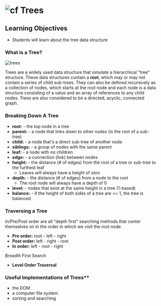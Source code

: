 ![cf](http://i.imgur.com/7v5ASc8.png) Trees
===

## Learning Objectives
* Students will learn about the tree data structure

### What is a Tree?
![trees](https://s3-us-west-2.amazonaws.com/s.cdpn.io/154088/Screen%20Shot%202017-03-30%20at%204.47.30%20PM.png)

Trees are a widely used data structure that simulate a hierarchical "tree" structure. These data structures contain a **root**, which may or may not contain a series of child sub-trees. They can also be defined recursively as a collection of nodes, which starts at the root node and each node is a data structure consisting of a value and an array of references to any child nodes. Trees are also considered to be a directed, acyclic, connected graph.

### Breaking Down A Tree
  * **root:** - the top node in a tree
  * **parent:** - a node that links down to other nodes (is the root of a sub-tree)
  * **child:** - a node that's a direct sub-tree of another node
  * **siblings:** - a group of nodes with the same parent
  * **leaf:** - a node with no children
  * **edge:** - a connection (link) between nodes
  * **height:** - the distance (# of edges) from the root of a tree or sub-tree to the furthest leaf
    * Leaves will always have a height of zero
  * **depth:** - the distance (# of edges) from a node to the root
    * The root node will always have a depth of 0
  * **level:** - nodes that exist at the same height in a tree (1-based)
  * **balance:** - if the height of both sides of a tree are <= 1, the tree is balanced

### Traversing a Tree
In/Pre/Post order are all "depth first" searching methods that center themselves on in the order in which we visit the root node.
  * **Pre order:** root - left - right
  * **Post order:** left - right - root
  * **In order:** left - root - right

Breadth First Search
  * **Level Order Traversal**


### Useful Implementations of Trees**
  * the DOM
  * a computer file system
  * sorting and searching

